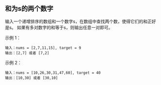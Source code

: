 ## 和为s的两个数字
输入一个递增排序的数组和一个数字s，在数组中查找两个数，使得它们的和正好是s。
如果有多对数字的和等于s，则输出任意一对即可。

 

示例 1：

```text
输入：nums = [2,7,11,15], target = 9
输出：[2,7] 或者 [7,2]
```

示例 2：

```text
输入：nums = [10,26,30,31,47,60], target = 40
输出：[10,30] 或者 [30,10]
```